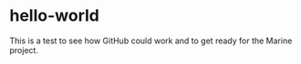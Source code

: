 # hello-world
This is a test to see how GitHub could work and to get ready for the Marine project. 
